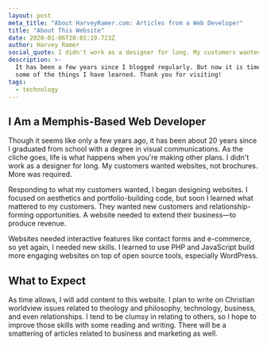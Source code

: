 ```yaml
---
layout: post
meta_title: "About HarveyRamer.com: Articles from a Web Developer"
title: "About This Website"
date: 2020-01-06T20:01:19.723Z
author: Harvey Ramer
social_quote: I didn't work as a designer for long. My customers wanted websites—not brochures. More was required.
description: >-
  It has been a few years since I blogged regularly. But now it is time to share
  some of the things I have learned. Thank you for visiting!
tags:
  - technology
---
```


## I Am a Memphis-Based Web Developer

Though it seems like only a few years ago, it has been about 20 years since I graduated from school with a degree in visual communications. As the cliche goes, life is what happens when you're making other plans. I didn't work as a designer for long. My customers wanted websites, not brochures. More was required.

Responding to what my customers wanted, I began designing websites. I focused on aesthetics and portfolio-building code, but soon I learned what mattered to my customers. They wanted new customers and relationship-forming opportunities. A website needed to extend their business—to produce revenue.

Websites needed interactive features like contact forms and e-commerce, so yet again, I needed new skills. I learned to use PHP and JavaScript build more engaging websites on top of open source tools, especially WordPress.

## What to Expect

As time allows, I will add content to this website. I plan to write on Christian worldview issues related to theology and philosophy, technology, business, and even relationships. I tend to be clumsy in relating to others, so I hope to improve those skills with some reading and writing. There will be a smattering of articles related to business and marketing as well.
